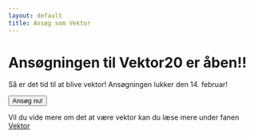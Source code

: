 ```yaml
---
layout: default
title: Ansøg som Vektor
---
```

<h1>Ansøgningen til Vektor20 er åben!!</h1>

Så er det tid til at blive vektor! Ansøgningen lukker den 14. februar!

<a  style="text-align: center;"  href="https://docs.google.com/forms/d/e/1FAIpQLSfZGhykQoBog2I_fLSUUAWr7dLR8XMefSZ6agus-6CmPvKqOw/viewform?usp=sf_link"><button class="applyBtn">Ansøg nu!</button></a>

Vil du vide mere om det at være vektor kan du læse mere under fanen
<a href="/vektor">Vektor</a>